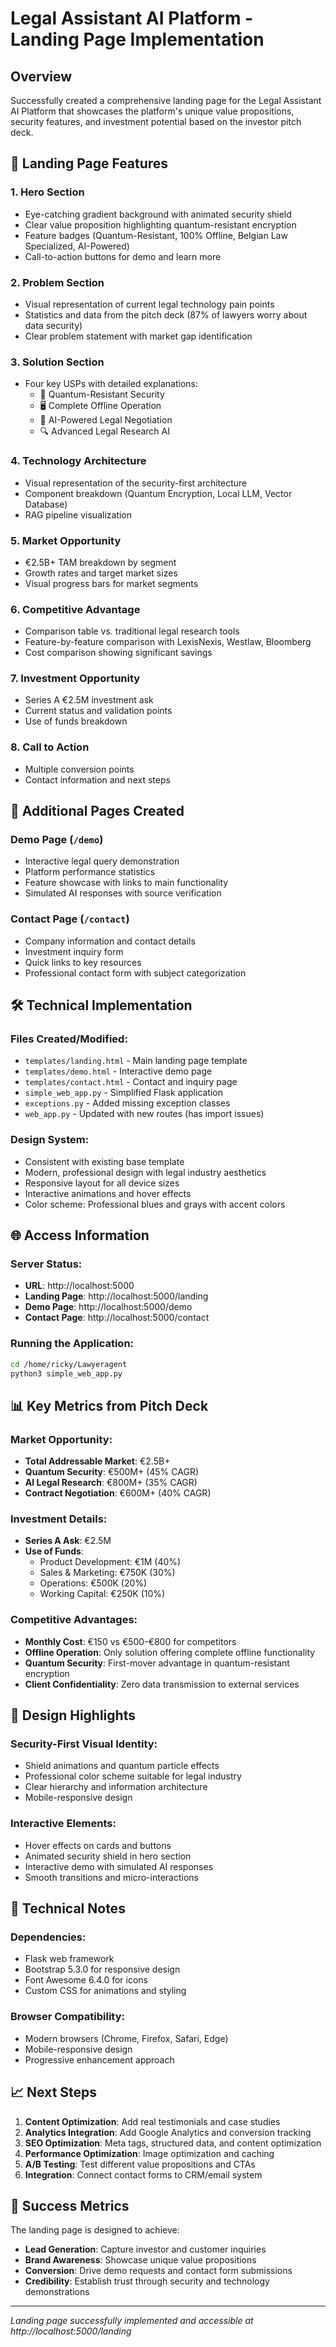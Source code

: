 # Legal Assistant AI Platform - Landing Page Implementation

## Overview

Successfully created a comprehensive landing page for the Legal Assistant AI Platform that showcases the platform's unique value propositions, security features, and investment potential based on the investor pitch deck.

## 🎯 Landing Page Features

### 1. **Hero Section**
- Eye-catching gradient background with animated security shield
- Clear value proposition highlighting quantum-resistant encryption
- Feature badges (Quantum-Resistant, 100% Offline, Belgian Law Specialized, AI-Powered)
- Call-to-action buttons for demo and learn more

### 2. **Problem Section**
- Visual representation of current legal technology pain points
- Statistics and data from the pitch deck (87% of lawyers worry about data security)
- Clear problem statement with market gap identification

### 3. **Solution Section**
- Four key USPs with detailed explanations:
  - 🔐 Quantum-Resistant Security
  - 🖥️ Complete Offline Operation
  - 🤖 AI-Powered Legal Negotiation
  - 🔍 Advanced Legal Research AI

### 4. **Technology Architecture**
- Visual representation of the security-first architecture
- Component breakdown (Quantum Encryption, Local LLM, Vector Database)
- RAG pipeline visualization

### 5. **Market Opportunity**
- €2.5B+ TAM breakdown by segment
- Growth rates and target market sizes
- Visual progress bars for market segments

### 6. **Competitive Advantage**
- Comparison table vs. traditional legal research tools
- Feature-by-feature comparison with LexisNexis, Westlaw, Bloomberg
- Cost comparison showing significant savings

### 7. **Investment Opportunity**
- Series A €2.5M investment ask
- Current status and validation points
- Use of funds breakdown

### 8. **Call to Action**
- Multiple conversion points
- Contact information and next steps

## 🚀 Additional Pages Created

### Demo Page (`/demo`)
- Interactive legal query demonstration
- Platform performance statistics
- Feature showcase with links to main functionality
- Simulated AI responses with source verification

### Contact Page (`/contact`)
- Company information and contact details
- Investment inquiry form
- Quick links to key resources
- Professional contact form with subject categorization

## 🛠️ Technical Implementation

### Files Created/Modified:
- `templates/landing.html` - Main landing page template
- `templates/demo.html` - Interactive demo page
- `templates/contact.html` - Contact and inquiry page
- `simple_web_app.py` - Simplified Flask application
- `exceptions.py` - Added missing exception classes
- `web_app.py` - Updated with new routes (has import issues)

### Design System:
- Consistent with existing base template
- Modern, professional design with legal industry aesthetics
- Responsive layout for all device sizes
- Interactive animations and hover effects
- Color scheme: Professional blues and grays with accent colors

## 🌐 Access Information

### Server Status:
- **URL**: http://localhost:5000
- **Landing Page**: http://localhost:5000/landing
- **Demo Page**: http://localhost:5000/demo
- **Contact Page**: http://localhost:5000/contact

### Running the Application:
```bash
cd /home/ricky/Lawyeragent
python3 simple_web_app.py
```

## 📊 Key Metrics from Pitch Deck

### Market Opportunity:
- **Total Addressable Market**: €2.5B+
- **Quantum Security**: €500M+ (45% CAGR)
- **AI Legal Research**: €800M+ (35% CAGR)
- **Contract Negotiation**: €600M+ (40% CAGR)

### Investment Details:
- **Series A Ask**: €2.5M
- **Use of Funds**:
  - Product Development: €1M (40%)
  - Sales & Marketing: €750K (30%)
  - Operations: €500K (20%)
  - Working Capital: €250K (10%)

### Competitive Advantages:
- **Monthly Cost**: €150 vs €500-€800 for competitors
- **Offline Operation**: Only solution offering complete offline functionality
- **Quantum Security**: First-mover advantage in quantum-resistant encryption
- **Client Confidentiality**: Zero data transmission to external services

## 🎨 Design Highlights

### Security-First Visual Identity:
- Shield animations and quantum particle effects
- Professional color scheme suitable for legal industry
- Clear hierarchy and information architecture
- Mobile-responsive design

### Interactive Elements:
- Hover effects on cards and buttons
- Animated security shield in hero section
- Interactive demo with simulated AI responses
- Smooth transitions and micro-interactions

## 🔧 Technical Notes

### Dependencies:
- Flask web framework
- Bootstrap 5.3.0 for responsive design
- Font Awesome 6.4.0 for icons
- Custom CSS for animations and styling

### Browser Compatibility:
- Modern browsers (Chrome, Firefox, Safari, Edge)
- Mobile-responsive design
- Progressive enhancement approach

## 📈 Next Steps

1. **Content Optimization**: Add real testimonials and case studies
2. **Analytics Integration**: Add Google Analytics and conversion tracking
3. **SEO Optimization**: Meta tags, structured data, and content optimization
4. **Performance Optimization**: Image optimization and caching
5. **A/B Testing**: Test different value propositions and CTAs
6. **Integration**: Connect contact forms to CRM/email system

## 🎯 Success Metrics

The landing page is designed to achieve:
- **Lead Generation**: Capture investor and customer inquiries
- **Brand Awareness**: Showcase unique value propositions
- **Conversion**: Drive demo requests and contact form submissions
- **Credibility**: Establish trust through security and technology demonstrations

---

*Landing page successfully implemented and accessible at http://localhost:5000/landing* 